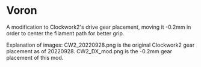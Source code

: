 # Voron

A modification to Clockwork2's drive gear placement, moving it -0.2mm in order to center the filament path for better grip.

Explanation of images:
CW2_20220928.png is the original Clockwork2 gear placement as of 20220928.
CW2_DX_mod.png is the -0.2mm gear placement of this mod.
